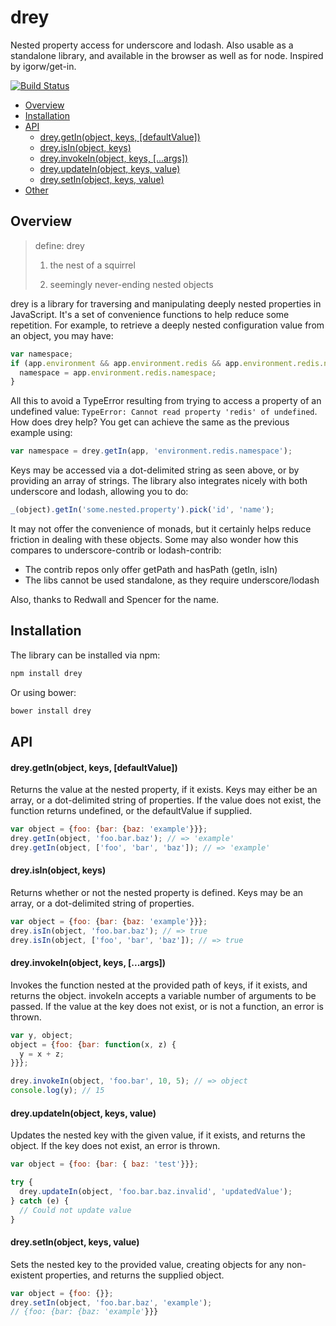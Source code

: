 # drey

Nested property access for underscore and lodash. Also usable as a standalone
library, and available in the browser as well as for node. Inspired by igorw/get-in.

[![Build Status](https://travis-ci.org/danielstjules/drey.svg?branch=master)](https://travis-ci.org/danielstjules/drey)

* [Overview](#overview)
* [Installation](#installation)
* [API](#api)
  * [drey.getIn(object, keys, \[defaultValue\])](#dreygetinobject-keys-defaultvalue)
  * [drey.isIn(object, keys)](#dreyisinobject-keys)
  * [drey.invokeIn(object, keys, \[...args\])](#dreyinvokeinobject-keys-args)
  * [drey.updateIn(object, keys, value)](#dreyupdateinobject-keys-value)
  * [drey.setIn(object, keys, value)](#dreysetinobject-keys-value)
* [Other](#other)

## Overview

> define: drey
>
> 1. the nest of a squirrel
>
> 2. seemingly never-ending nested objects

drey is a library for traversing and manipulating deeply nested properties in
JavaScript. It's a set of convenience functions to help reduce some repetition.
For example, to retrieve a deeply nested configuration value from an object,
you may have:

``` javascript
var namespace;
if (app.environment && app.environment.redis && app.environment.redis.namespace) {
  namespace = app.environment.redis.namespace;
}
```

All this to avoid a TypeError resulting from trying to access a property of
an undefined value: `TypeError: Cannot read property 'redis' of undefined`.
How does drey help? You get can achieve the same as the previous example using:

``` javascript
var namespace = drey.getIn(app, 'environment.redis.namespace');
```

Keys may be accessed via a dot-delimited string as seen above, or by providing
an array of strings. The library also integrates nicely with both underscore
and lodash, allowing you to do:

``` javascript
_(object).getIn('some.nested.property').pick('id', 'name');
```

It may not offer the convenience of monads, but it certainly helps reduce
friction in dealing with these objects. Some may also wonder how this compares
to underscore-contrib or lodash-contrib:

* The contrib repos only offer getPath and hasPath (getIn, isIn)
* The libs cannot be used standalone, as they require underscore/lodash

Also, thanks to Redwall and Spencer for the name.

## Installation

The library can be installed via npm:

``` bash
npm install drey
```

Or using bower:

``` bash
bower install drey
```

## API

#### drey.getIn(object, keys, \[defaultValue\])

Returns the value at the nested property, if it exists. Keys may either be
an array, or a dot-delimited string of properties. If the value does not
exist, the function returns undefined, or the defaultValue if supplied.

``` javascript
var object = {foo: {bar: {baz: 'example'}}};
drey.getIn(object, 'foo.bar.baz'); // => 'example'
drey.getIn(object, ['foo', 'bar', 'baz']); // => 'example'
```

#### drey.isIn(object, keys)

Returns whether or not the nested property is defined. Keys may be an
array, or a dot-delimited string of properties.

``` javascript
var object = {foo: {bar: {baz: 'example'}}};
drey.isIn(object, 'foo.bar.baz'); // => true
drey.isIn(object, ['foo', 'bar', 'baz']); // => true
```

#### drey.invokeIn(object, keys, \[...args\])

Invokes the function nested at the provided path of keys, if it exists,
and returns the object. invokeIn accepts a variable number of arguments to
be passed. If the value at the key does not exist, or is not a function,
an error is thrown.

``` javascript
var y, object;
object = {foo: {bar: function(x, z) {
  y = x + z;
}}};

drey.invokeIn(object, 'foo.bar', 10, 5); // => object
console.log(y); // 15
```

#### drey.updateIn(object, keys, value)

Updates the nested key with the given value, if it exists, and returns the
object. If the key does not exist, an error is thrown.

``` javascript
var object = {foo: {bar: { baz: 'test'}}};

try {
  drey.updateIn(object, 'foo.bar.baz.invalid', 'updatedValue');
} catch (e) {
  // Could not update value
}
```

#### drey.setIn(object, keys, value)

Sets the nested key to the provided value, creating objects for any
non-existent properties, and returns the supplied object.

``` javascript
var object = {foo: {}};
drey.setIn(object, 'foo.bar.baz', 'example');
// {foo: {bar: {baz: 'example'}}}
```
